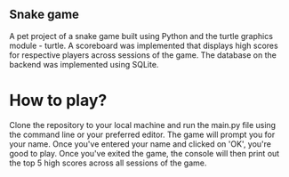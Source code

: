 ## Snake game

A pet project of a snake game built using Python and the turtle graphics module - turtle. A scoreboard was implemented that displays high scores for respective players across sessions of the game. The database on the backend was implemented using SQLite.

# How to play?

Clone the repository to your local machine and run the main.py file using the command line or your preferred editor. The game will prompt you for your name. Once you've entered your name and clicked on 'OK', you're good to play.
Once you've exited the game, the console will then print out the top 5 high scores across all sessions of the game.
